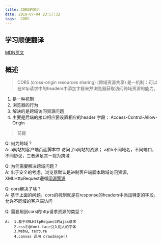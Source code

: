 ```yaml
---
title: CORS的简介
date: 2019-07-04 23:57:32
tags:  CORS
---
```

## 学习顺便翻译
[MDN原文](https://developer.mozilla.org/en-US/docs/Web/HTTP/CORS)


## 概述
> CORS (cross-origin resources sharing) (跨域资源共享) 是一机制：可以在http请求中的headers中添加字段来然浏览器获取访问跨域资源的能力。

1. 是一种机制
2. 浏览器的行为
3. 解决的是跨域访问资源问题
4. 主要是后端的接口相应要设置相应的header 字段： Access-Control-Allow-Origin

> 前提

Q:  何为跨域？  
A:  a网站的客户端页面脚本中 访问了b网站的资源； a和b不同域名，不同端口，不同协议，三者满足其一视为跨域   

Q:  为何需要解决跨域问题？  
A:  出于安全的考虑，浏览器默认是进制客户端脚本跨域访问资源，XMLHttpRequest遵循[同源策源](https://developer.mozilla.org/en-US/docs/Web/Security/Same-origin_policy) 

Q:  cors解决了啥？  
A:  基于上面的问题，cors的机制就是在response的headers中添加特定的字段，允许不同域的客户端访问


Q:  需要用到cors的http请求资源的类型？ 
```
A:  1.基于XMLHttpRequest的ajax请求
    2.css中@font-face引入别人的字体
    3.WebGL texture
    4.canvas 调用 drawImage() 

```








